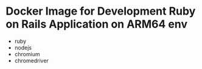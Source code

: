 # Docker Image for Development Ruby on Rails Application on ARM64 env
- ruby
- nodejs
- chromium
- chromedriver
